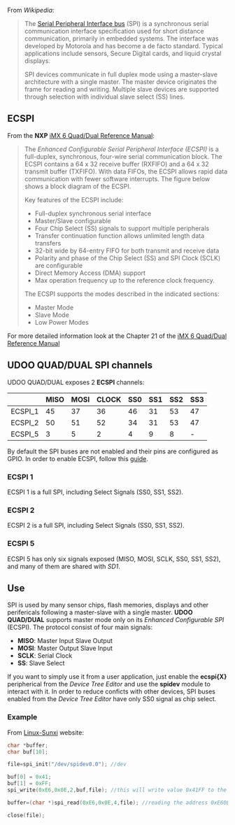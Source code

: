 From *Wikipedia*:

> The [Serial Peripheral Interface bus][wiki] (SPI) is a synchronous serial
> communication interface specification used for short distance communication,
> primarily in embedded systems. The interface was developed by Motorola and has
> become a de facto standard. Typical applications include sensors, Secure
> Digital cards, and liquid crystal displays.
> 
> SPI devices communicate in full duplex mode using a master-slave architecture
> with a single master. The master device originates the frame for reading and
> writing. Multiple slave devices are supported through selection with individual
> slave select (SS) lines.

[wiki]: https://en.wikipedia.org/wiki/Serial_Peripheral_Interface_Bus

## ECSPI 

From the **NXP** [iMX 6 Quad/Dual Reference Manual][imx6qdlrf]:

> The *Enhanced Configurable Serial Peripheral Interface (ECSPI)* is a
> full-duplex, synchronous, four-wire serial communication block.  The ECSPI
> contains a 64 x 32 receive buffer (RXFIFO) and a 64 x 32 transmit buffer
> (TXFIFO). With data FIFOs, the ECSPI allows rapid data communication with fewer
> software interrupts. The figure below shows a block diagram of the ECSPI.
> 
> Key features of the ECSPI include:
> * Full-duplex synchronous serial interface
> * Master/Slave configurable
> * Four Chip Select (SS) signals to support multiple peripherals
> * Transfer continuation function allows unlimited length data transfers
> * 32-bit wide by 64-entry FIFO for both transmit and receive data
> * Polarity and phase of the Chip Select (SS) and SPI Clock (SCLK) are configurable
> * Direct Memory Access (DMA) support
> * Max operation frequency up to the reference clock frequency.
> 
> The ECSPI supports the modes described in the indicated sections:
> * Master Mode
> * Slave Mode
> * Low Power Modes

For more detailed information look at the Chapter 21 of the [iMX 6 Quad/Dual Reference Manual][imx6qdlrf]

[imx6qdlrf]: http://www.nxp.com/files/32bit/doc/ref_manual/IMX6DQRM.pdf

## UDOO QUAD/DUAL SPI channels

UDOO QUAD/DUAL exposes 2 **ECSPI** channels:

|         | MISO | MOSI | CLOCK | SS0   | SS1 | SS2 | SS3 |
|---------|------|------|-------|-------|-----|-----|-----|
| ECSPI_1 | 45   | 37   | 36    | 46    | 31  | 53  | 47  |
| ECSPI_2 | 50   | 51   | 52    | 34    | 31  | 53  | 47  |
| ECSPI_5 |  3   |  5   |  2    |  4    |  9  |  8  |  -  |

By default the SPI buses are not enabled and their pins are configured as GPIO. In order to enable
ECSPI, follow this [guide](!Cookbook_Linux/Device_Tree_Editor).

### ECSPI 1
ECSPI 1 is a full SPI, including Select Signals (SS0, SS1, SS2).

### ECSPI 2
ECSPI 2 is a full SPI, including Select Signals (SS0, SS1, SS2).

### ECSPI 5
ECSPI 5 has only six signals exposed (MISO, MOSI, SCLK, SS0, SS1, SS2), and
many of them are shared with *SD1*.

## Use
SPI is used by many sensor chips, flash memories, displays and other
perifericals following a master-slave with a single master. **UDOO QUAD/DUAL**
supports master mode only on its *Enhanced Configurable SPI* (ECSPI).
The protocol consist of four main signals: 

* __MISO__: Master Input Slave Output
* __MOSI__: Master Output Slave Input
* __SCLK__: Serial Clock
* __SS__: Slave Select

If you want to simply use it from a user application, just enable the
**ecspi{X}** peripherical from the *Device Tree Editor* and use the **spidev**
module to interact with it.
In order to reduce conficts with other devices, SPI buses enabled from the
*Device Tree Editor* have only SS0 signal as chip select.

### Example
From [Linux-Sunxi][sunxi] website:

[sunxi]: http://linux-sunxi.org/SPIdev

```cpp
char *buffer;
char buf[10];

file=spi_init("/dev/spidev0.0"); //dev

buf[0] = 0x41;
buf[1] = 0xFF;
spi_write(0xE6,0x0E,2,buf,file); //this will write value 0x41FF to the address 0xE60E

buffer=(char *)spi_read(0xE6,0x0E,4,file); //reading the address 0xE60E

close(file);
```
